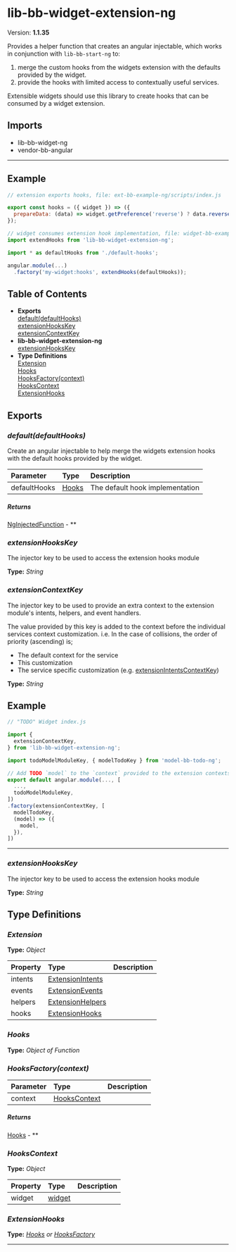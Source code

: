 # lib-bb-widget-extension-ng


Version: **1.1.35**

Provides a helper function that creates an angular injectable, which works in conjunction
with `lib-bb-start-ng` to:
 1. merge the custom hooks from the widgets extension with the defaults provided by the widget.
 2. provide the hooks with limited access to contextually useful services.

Extensible widgets should use this library to create hooks that can be consumed by a widget
extension.

## Imports

* lib-bb-widget-ng
* vendor-bb-angular

---

## Example

```javascript
// extension exports hooks, file: ext-bb-example-ng/scripts/index.js

export const hooks = ({ widget }) => ({
  prepareData: (data) => widget.getPreference('reverse') ? data.reverse() : data,
});

// widget consumes extension hook implementation, file: widget-bb-example-ng/scripts/index.js
import extendHooks from 'lib-bb-widget-extension-ng';

import * as defaultHooks from './default-hooks';

angular.module(...)
  .factory('my-widget:hooks', extendHooks(defaultHooks));
```

## Table of Contents
- **Exports**<br/>    <a href="#default">default(defaultHooks)</a><br/>    <a href="#extensionHooksKey">extensionHooksKey</a><br/>    <a href="#extensionContextKey">extensionContextKey</a><br/>
- **lib-bb-widget-extension-ng**<br/>    <a href="#lib-bb-widget-extension-ngextensionHooksKey">extensionHooksKey</a><br/>
- **Type Definitions**<br/>    <a href="#Extension">Extension</a><br/>    <a href="#Hooks">Hooks</a><br/>    <a href="#HooksFactory">HooksFactory(context)</a><br/>    <a href="#HooksContext">HooksContext</a><br/>    <a href="#ExtensionHooks">ExtensionHooks</a><br/>

## Exports


### <a name="default"></a>*default(defaultHooks)*

Create an angular injectable to help merge the widgets extension hooks with the default hooks
provided by the widget.

| Parameter | Type | Description |
| :-- | :-- | :-- |
| defaultHooks | <a href="#Hooks">Hooks</a> | The default hook implementation |

##### Returns

<a href="#NgInjectedFunction">NgInjectedFunction</a> - **
### <a name="extensionHooksKey"></a>*extensionHooksKey*

The injector key to be used to access the extension hooks module

**Type:** *String*

### <a name="extensionContextKey"></a>*extensionContextKey*

The injector key to be used to provide an extra context to the extension module's intents,
helpers, and event handlers.

The value provided by this key is added to the context before the individual services context
customization. i.e. In the case of collisions, the order of priority (ascending) is;

 - The default context for the service
 - This customization
 - The service specific customization (e.g.
<a href="lib-bb-extension-intents-ng.html#extensionIntentsContextKey">extensionIntentsContextKey</a>)

**Type:** *String*


## Example

```javascript
// "TODO" Widget index.js

import {
  extensionContextKey,
} from 'lib-bb-widget-extension-ng';

import todoModelModuleKey, { modelTodoKey } from 'model-bb-todo-ng';

// Add TODO `model` to the `context` provided to the extension contexts
export default angular.module(..., [
  ...,
  todoModelModuleKey,
])
.factory(extensionContextKey, [
  modelTodoKey,
  (model) => ({
    model,
  }),
])
```

---
### <a name="lib-bb-widget-extension-ngextensionHooksKey"></a>*extensionHooksKey*

The injector key to be used to access the extension hooks module

**Type:** *String*


## Type Definitions


### <a name="Extension"></a>*Extension*


**Type:** *Object*


| Property | Type | Description |
| :-- | :-- | :-- |
| intents | <a href="lib-bb-extension-intents-ng.html#ExtensionIntents">ExtensionIntents</a> |  |
| events | <a href="lib-bb-extension-events-ng.html#ExtensionEvents">ExtensionEvents</a> |  |
| helpers | <a href="lib-bb-extension-helpers-ng.html#ExtensionHelpers">ExtensionHelpers</a> |  |
| hooks | <a href="#ExtensionHooks">ExtensionHooks</a> |  |

### <a name="Hooks"></a>*Hooks*


**Type:** *Object of Function*



### <a name="HooksFactory"></a>*HooksFactory(context)*


| Parameter | Type | Description |
| :-- | :-- | :-- |
| context | <a href="#HooksContext">HooksContext</a> |  |

##### Returns

<a href="#Hooks">Hooks</a> - **

### <a name="HooksContext"></a>*HooksContext*


**Type:** *Object*


| Property | Type | Description |
| :-- | :-- | :-- |
| widget | <a href="lib-bb-widget-ng.html#widget">widget</a> |  |

### <a name="ExtensionHooks"></a>*ExtensionHooks*


**Type:** *<a href="#Hooks">Hooks</a> or <a href="#HooksFactory">HooksFactory</a>*


---
